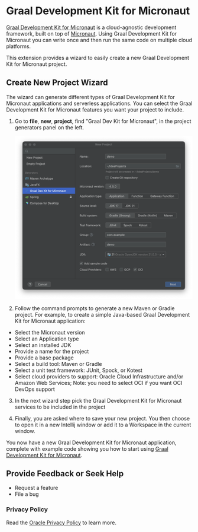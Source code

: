 # Graal Development Kit for Micronaut

<!-- Plugin description -->
[Graal Development Kit for Micronaut](https://graal.cloud/gdk) is a cloud-agnostic development framework, built on top of
[Micronaut](https://micronaut.io/). Using Graal Development Kit for Micronaut you can write once and then run the same code on multiple cloud platforms.
<!-- Plugin description end -->

This extension provides a wizard to easily create a new Graal Development Kit for Micronaut project.

## <a name='gcn-projects-generation-wizard'></a>Create New Project Wizard

The wizard can generate different types of Graal Development Kit for Micronaut applications and serverless applications. You can select the Graal Development Kit for Micronaut features you want your project to include.

1. Go to **file**, **new**, **project**, find "Graal Dev Kit for Micronaut", in the project generators panel on the left.

   ![Create New Proct Action](images/create_new_project.png)

2. Follow the command prompts to generate a new Maven or Gradle project. For example, to create a simple Java-based Graal Development Kit for Micronaut application:
  - Select the Micronaut version
  - Select an Application type
  - Select an installed JDK
  - Provide a name for the project
  - Provide a base package
  - Select a build tool: Maven or Gradle
  - Select a unit test framework: JUnit, Spock, or Kotest
  - Select cloud providers to support: Oracle Cloud Infrastructure and/or Amazon Web Services; Note: you need to select OCI if you want OCI DevOps support 

3. In the next wizard step pick the Graal Development Kit for Micronaut services to be included in the project

4. Finally, you are asked where to save your new project. You then choose to open it in a new Intellij window or add it to a Workspace in the current window.

You now have a new Graal Development Kit for Micronaut application, complete with example code showing you how to start using [Graal Development Kit for Micronaut](https://graal.cloud/gdk).

## <a name='provide-feedback-or-seek-help'></a>Provide Feedback or Seek Help

* Request a feature
* File a bug

### <a name='privacy-policy'></a>Privacy Policy

Read the [Oracle Privacy Policy](https://www.oracle.com/legal/privacy/privacy-policy.html) to learn more.
